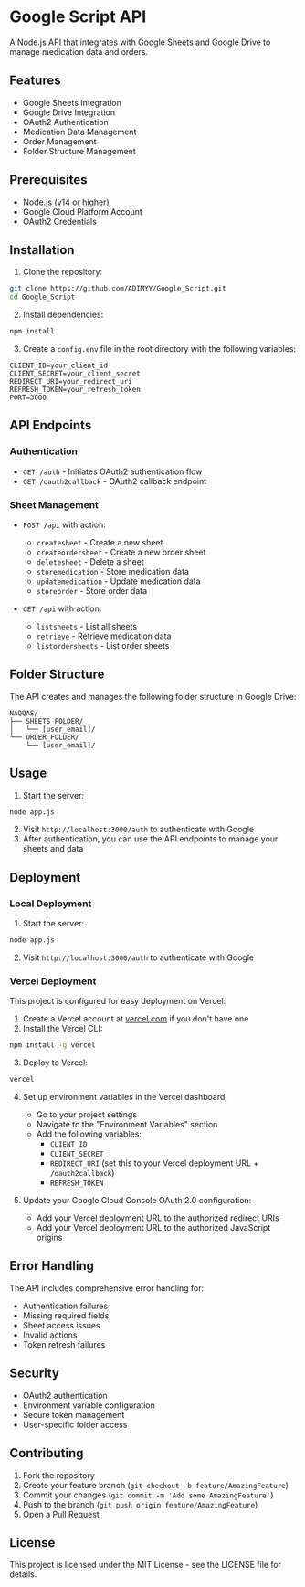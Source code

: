 # Google Script API

A Node.js API that integrates with Google Sheets and Google Drive to manage medication data and orders.

## Features

- Google Sheets Integration
- Google Drive Integration
- OAuth2 Authentication
- Medication Data Management
- Order Management
- Folder Structure Management

## Prerequisites

- Node.js (v14 or higher)
- Google Cloud Platform Account
- OAuth2 Credentials

## Installation

1. Clone the repository:

```bash
git clone https://github.com/ADIMYY/Google_Script.git
cd Google_Script
```

2. Install dependencies:

```bash
npm install
```

3. Create a `config.env` file in the root directory with the following variables:

```env
CLIENT_ID=your_client_id
CLIENT_SECRET=your_client_secret
REDIRECT_URI=your_redirect_uri
REFRESH_TOKEN=your_refresh_token
PORT=3000
```

## API Endpoints

### Authentication

- `GET /auth` - Initiates OAuth2 authentication flow
- `GET /oauth2callback` - OAuth2 callback endpoint

### Sheet Management

- `POST /api` with action:

  - `createsheet` - Create a new sheet
  - `createordersheet` - Create a new order sheet
  - `deletesheet` - Delete a sheet
  - `storemedication` - Store medication data
  - `updatemedication` - Update medication data
  - `storeorder` - Store order data

- `GET /api` with action:
  - `listsheets` - List all sheets
  - `retrieve` - Retrieve medication data
  - `listordersheets` - List order sheets

## Folder Structure

The API creates and manages the following folder structure in Google Drive:

```
NAQQAS/
├── SHEETS_FOLDER/
│   └── [user_email]/
└── ORDER_FOLDER/
    └── [user_email]/
```

## Usage

1. Start the server:

```bash
node app.js
```

2. Visit `http://localhost:3000/auth` to authenticate with Google
3. After authentication, you can use the API endpoints to manage your sheets and data

## Deployment

### Local Deployment

1. Start the server:

```bash
node app.js
```

2. Visit `http://localhost:3000/auth` to authenticate with Google

### Vercel Deployment

This project is configured for easy deployment on Vercel:

1. Create a Vercel account at [vercel.com](https://vercel.com) if you don't have one
2. Install the Vercel CLI:

```bash
npm install -g vercel
```

3. Deploy to Vercel:

```bash
vercel
```

4. Set up environment variables in the Vercel dashboard:

   - Go to your project settings
   - Navigate to the "Environment Variables" section
   - Add the following variables:
     - `CLIENT_ID`
     - `CLIENT_SECRET`
     - `REDIRECT_URI` (set this to your Vercel deployment URL + `/oauth2callback`)
     - `REFRESH_TOKEN`

5. Update your Google Cloud Console OAuth 2.0 configuration:
   - Add your Vercel deployment URL to the authorized redirect URIs
   - Add your Vercel deployment URL to the authorized JavaScript origins

## Error Handling

The API includes comprehensive error handling for:

- Authentication failures
- Missing required fields
- Sheet access issues
- Invalid actions
- Token refresh failures

## Security

- OAuth2 authentication
- Environment variable configuration
- Secure token management
- User-specific folder access

## Contributing

1. Fork the repository
2. Create your feature branch (`git checkout -b feature/AmazingFeature`)
3. Commit your changes (`git commit -m 'Add some AmazingFeature'`)
4. Push to the branch (`git push origin feature/AmazingFeature`)
5. Open a Pull Request

## License

This project is licensed under the MIT License - see the LICENSE file for details.
